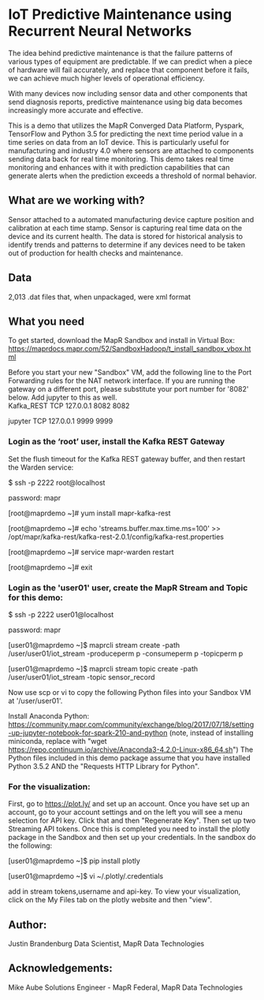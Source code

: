 # IoT Predictive Maintenance using Recurrent Neural Networks

The idea behind predictive maintenance is that the failure patterns of various types of equipment are predictable. If we can predict when a piece of hardware will fail accurately, and replace that component before it fails, we can achieve much higher levels of operational efficiency.

With many devices now including sensor data and other components that send diagnosis reports, predictive maintenance using big data becomes increasingly more accurate and effective.

This is a demo that utilizes the MapR Converged Data Platform, Pyspark, TensorFlow and Python 3.5 for predicting the next time period value in a time series on data from an IoT device.  This is particularly useful for manufacturing and industry 4.0 where sensors are attached to components sending data back for real time monitoring.  This demo takes real time monitoring and enhances with it with prediction capabilities that can generate alerts when the prediction exceeds a threshold of normal behavior.

## What are we working with?
Sensor attached to a automated manufacturing device capture position and calibration at each time stamp.  Sensor is capturing real time data on the device and its current health.  The data is stored for historical analysis to identify trends and patterns to determine if any devices need to be taken out of production for health checks and maintenance.

## Data
2,013 .dat files that, when unpackaged, were xml format

## What you need
To get started, download the MapR Sandbox and install in Virtual Box:
https://maprdocs.mapr.com/52/SandboxHadoop/t_install_sandbox_vbox.html

Before you start your new "Sandbox" VM, add the following line to
the Port Forwarding rules for the NAT network interface.  If you are
running the gateway on a different port, please substitute your port
number for '8082' below.  Add jupyter to this as well.   
Kafka_REST TCP 127.0.0.1 8082 8082

jupyter TCP 127.0.0.1 9999 9999

### Login as the ‘root’ user, install the Kafka REST Gateway

Set the flush timeout for the Kafka REST gateway buffer, and then restart the Warden service:

$ ssh -p 2222 root@localhost

password: mapr

[root@maprdemo ~]# yum install mapr-kafka-rest

[root@maprdemo ~]# echo 'streams.buffer.max.time.ms=100' >> /opt/mapr/kafka-rest/kafka-rest-2.0.1/config/kafka-rest.properties

[root@maprdemo ~]# service mapr-warden restart

[root@maprdemo ~]# exit

### Login as the 'user01' user, create the MapR Stream and Topic for this demo:

$ ssh -p 2222 user01@localhost

password: mapr

[user01@maprdemo ~]$ maprcli stream create -path /user/user01/iot_stream -produceperm p -consumeperm p -topicperm p

[user01@maprdemo ~]$ maprcli stream topic create -path /user/user01/iot_stream -topic sensor_record

Now use scp or vi to copy the following Python files into your Sandbox VM at '/user/user01'.

Install Anaconda Python:
https://community.mapr.com/community/exchange/blog/2017/07/18/setting-up-jupyter-notebook-for-spark-210-and-python
(note, instead of installing miniconda, replace with
"wget https://repo.continuum.io/archive/Anaconda3-4.2.0-Linux-x86_64.sh")
The Python files included in this demo package assume that you have installed
Python 3.5.2 AND the "Requests HTTP Library for Python".

### For the visualization:
First, go to https://plot.ly/ and set up an account.  Once you have set up an account, go to your account settings and on the left you will see a menu selection for API key.  Click that and then "Regenerate Key".   Then set up two Streaming API tokens.  Once this is completed  you need to install the plotly package in the Sandbox and then set up your credentials.  In the sandbox do the following:

[user01@maprdemo ~]$ pip install plotly

[user01@maprdemo ~]$ vi ~/.plotly/.credentials

add in stream tokens,username and api-key.  To view your visualization, click on the My Files tab on the plotly website and then "view". 



## Author: 
Justin Brandenburg 
Data Scientist, MapR Data Technologies

## Acknowledgements: 
Mike Aube 
Solutions Engineer - MapR Federal, MapR Data Technologies
